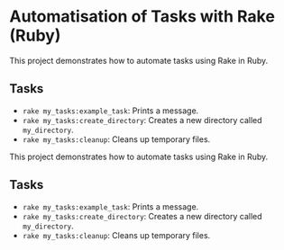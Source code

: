 
# Automatisation of Tasks with Rake (Ruby)

This project demonstrates how to automate tasks using Rake in Ruby.

## Tasks

- `rake my_tasks:example_task`: Prints a message.
- `rake my_tasks:create_directory`: Creates a new directory called `my_directory`.
- `rake my_tasks:cleanup`: Cleans up temporary files.

This project demonstrates how to automate tasks using Rake in Ruby.

## Tasks

- `rake my_tasks:example_task`: Prints a message.
- `rake my_tasks:create_directory`: Creates a new directory called `my_directory`.
- `rake my_tasks:cleanup`: Cleans up temporary files.

